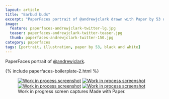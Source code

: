 ```yaml
---
layout: article
title: "Earbud buds"
excerpt: "PaperFaces portrait of @andrewjclark drawn with Paper by 53 on an iPad."
image: 
  feature: paperfaces-andrewjclark-twitter-lg.jpg
  teaser: paperfaces-andrewjclark-twitter-teaser.jpg
  thumb: paperfaces-andrewjclark-twitter-150.jpg
category: paperfaces
tags: [portrait, illustration, paper by 53, black and white]
---
```


PaperFaces portrait of [@andrewjclark](http://twitter.com/andrewjclark).

{% include paperfaces-boilerplate-2.html %}

<figure class="third">
  <a href="{{ site.url }}/images/paperfaces-andrewjclark-process-1-lg.jpg"><img src="{{ site.url }}/images/paperfaces-andrewjclark-process-1-600.jpg" alt="Work in process screenshot"></a>
  <a href="{{ site.url }}/images/paperfaces-andrewjclark-process-2-lg.jpg"><img src="{{ site.url }}/images/paperfaces-andrewjclark-process-2-600.jpg" alt="Work in process screenshot"></a>
  <a href="{{ site.url }}/images/paperfaces-andrewjclark-process-3-lg.jpg"><img src="{{ site.url }}/images/paperfaces-andrewjclark-process-3-600.jpg" alt="Work in process screenshot"></a>
  <a href="{{ site.url }}/images/paperfaces-andrewjclark-process-4-lg.jpg"><img src="{{ site.url }}/images/paperfaces-andrewjclark-process-4-600.jpg" alt="Work in process screenshot"></a>
  <figcaption>Work in progress screen captures Made with Paper.</figcaption>
</figure>